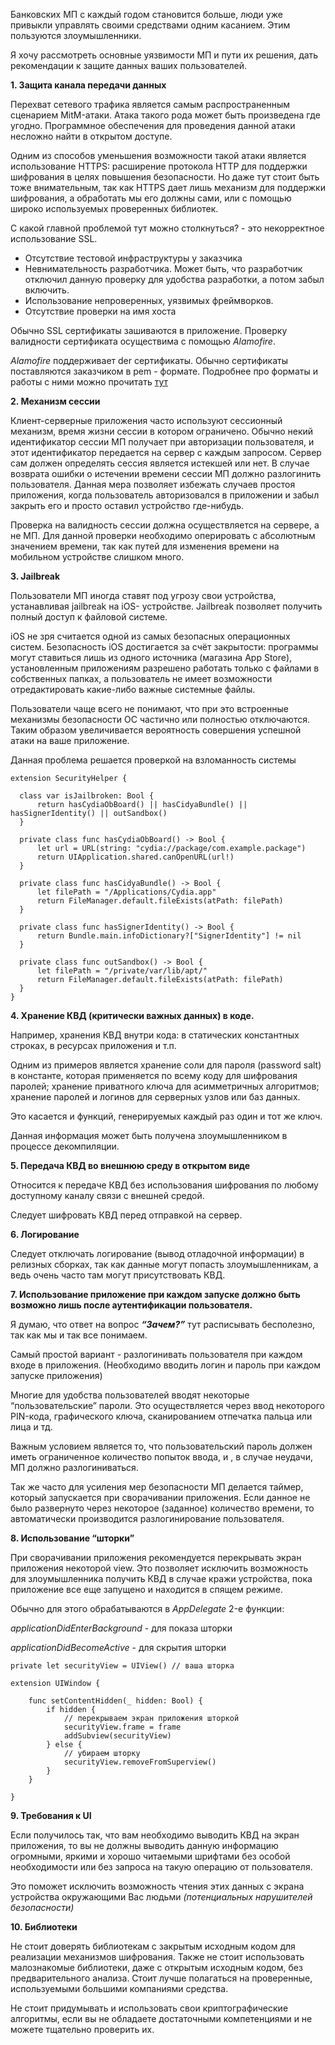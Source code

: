 Банковских МП с каждый годом становится больше, люди уже привыкли управлять своими средствами одним касанием. Этим пользуются злоумышленники.

Я хочу рассмотреть основные уязвимости МП и пути их решения, дать рекомендации к защите данных ваших пользователей.

**1.   Защита канала передачи данных**

Перехват сетевого трафика является самым распространенным сценарием MitM-атаки. Атака такого рода может быть произведена где угодно.
Программное обеспечения для проведения данной атаки несложно найти в открытом доступе.

Одним из способов уменьшения возможности такой атаки является использование HTTPS: расширение протокола HTTP для поддержки шифрования в целях повышения безопасности.
Но даже тут стоит быть тоже внимательным, так как HTTPS дает лишь механизм для поддержки шифрования, а обработать мы его должны сами, или с помощью широко используемых проверенных библиотек.

С какой главной проблемой тут можно столкнуться? - это некорректное использование SSL.
- Отсутствие тестовой инфраструктуры у заказчика
- Невнимательность разработчика. Может быть, что разработчик отключил данную проверку для удобства разработки, а потом забыл включить.
- Использование непроверенных, уязвимых фреймворков.
- Отсутствие проверки на имя хоста

Обычно SSL сертификаты зашиваются в приложение. Проверку валидности сертификата осуществима с помощью *Alamofire*.

*Alamofire* поддерживает der сертификаты. Обычно сертификаты поставляются заказчиком в pem - формате. Подробнее про форматы и работы с ними можно прочитать [тут](http://www.gtopia.org/blog/2010/02/der-vs-crt-vs-cer-vs-pem-certificates/)

**2. Механизм сессии**

Клиент-серверные приложения часто используют сессионный механизм, время жизни сессии в котором ограничено. Обычно некий идентификатор сессии МП получает при авторизации пользователя, и этот идентификатор передается на сервер с каждым запросом. Сервер сам должен определять сессия является истекшей или нет.
В случае возврата ошибки о истечении времени сессии МП должно разлогинить пользователя.
Данная мера позволяет избежать случаев простоя приложения, когда пользователь авторизовался в приложении и забыл закрыть его и просто оставил устройство где-нибудь.

Проверка на валидность сессии должна осуществляется на сервере, а не МП. Для данной проверки необходимо оперировать с абсолютным значением времени, так как путей для изменения времени на мобильном устройстве слишком много.

**3.  Jailbreak**

Пользователи МП иногда ставят под угрозу свои устройства, устанавливая jailbreak на iOS- устройстве. Jailbreak позволяет получить полный доступ к файловой системе.

iOS не зря считается одной из самых безопасных операционных систем. Безопасность iOS достигается за счёт закрытости: программы могут ставиться лишь из одного источника (магазина App Store), установленным приложениям разрешено работать только с файлами в собственных папках, а пользователь не имеет возможности отредактировать какие-либо важные системные файлы.

Пользователи чаще всего не понимают, что при это встроенные механизмы безопасности ОС частично или полностью отключаются. Таким образом увеличивается вероятность совершения успешной атаки на ваше приложение.

Данная проблема решается проверкой на взломанность системы
```
extension SecurityHelper {

  class var isJailbroken: Bool {
      return hasCydiaObBoard() || hasCidyaBundle() || hasSignerIdentity() || outSandbox()
  }

  private class func hasCydiaObBoard() -> Bool {
      let url = URL(string: "cydia://package/com.example.package")
      return UIApplication.shared.canOpenURL(url!)
  }

  private class func hasCidyaBundle() -> Bool {
      let filePath = "/Applications/Cydia.app"
      return FileManager.default.fileExists(atPath: filePath)
  }

  private class func hasSignerIdentity() -> Bool {
      return Bundle.main.infoDictionary?["SignerIdentity"] != nil
  }

  private class func outSandbox() -> Bool {
      let filePath = "/private/var/lib/apt/"
      return FileManager.default.fileExists(atPath: filePath)
  }
}

```

**4. Хранение КВД (критически важных данных) в коде.**

 Например, хранения КВД внутри кода: в статических константных строках, в ресурсах приложения и т.п.
 
 Одним из примеров является хранение соли для пароля (password salt) в константе, которая применяется по всему коду
 для шифрования паролей; хранение приватного ключа для асимметричных алгоритмов; хранение паролей и логинов для
 серверных узлов или баз данных. 
 
 Это касается и функций, генерируемых каждый раз один и тот же ключ.
 
 Данная информация может быть получена злоумышленником в процессе декомпиляции.
 
 **5. Передача КВД во внешнюю среду в открытом виде**
 
Относится к передаче КВД без использования шифрования по любому доступному каналу связи с внешней средой.

Следует шифровать КВД перед отправкой на сервер.

**6. Логирование**

Следует отключать логирование (вывод отладочной информации) в релизных сборках, так как данные могут попасть злоумышленникам, а ведь очень часто там могут присутствовать КВД.


**7. Использование приложение при каждом запуске должно быть возможно лишь после аутентификации пользователя.**

Я думаю, что ответ на вопрос ***“Зачем?”*** тут расписывать бесполезно, так как мы и так все понимаем.

Самый простой вариант - разлогинивать пользователя при каждом входе в приложения.
(Необходимо вводить логин и пароль при каждом запуске приложения)

Многие для удобства пользователей вводят некоторые “пользовательские” пароли.
Это осуществляется через ввод некоторого PIN-кода, графического ключа, сканированием отпечатка пальца или лица и тд. 

Важным условием является то, что пользовательский пароль должен иметь ограниченное количество попыток ввода, и , в случае неудачи, МП должно разлогиниваться.

Так же часто для усиления мер безопасности МП делается таймер, который запускается при сворачивании приложения. Если данное не было развернуто через некоторое (заданное) количество времени, то автоматически производится разлогинирование пользователя.


**8. Использование “шторки”**

При сворачивании приложения рекомендуется перекрывать экран приложения некоторой view.
Это позволяет исключить возможность для злоумышленника получить КВД в случае кражи устройства, пока приложение все еще запущено и находится в спящем режиме.

Обычно для этого обрабатываются в *AppDelegate* 2-е функции:

*applicationDidEnterBackground* - для показа шторки

*applicationDidBecomeActive* - для скрытия шторки

```
private let securityView = UIView() // ваша шторка

extension UIWindow {    

    func setContentHidden(_ hidden: Bool) {
        if hidden {
            // перекрываем экран приложения шторкой
            securityView.frame = frame
            addSubview(securityView)
        } else {
            // убираем шторку
            securityView.removeFromSuperview()
        }
    }

}
```

**9. Требования к UI**

Если получилось так, что вам необходимо выводить КВД на экран приложения, то вы не должны выводить данную информацию огромными, яркими и хорошо читаемыми шрифтами без особой необходимости или без запроса на такую операцию от пользователя.

Это поможет исключить возможность чтения этих данных с экрана устройства окружающими Вас людьми *(потенциальных нарушителей безопасности)*

**10. Библиотеки**

Не стоит доверять библиотекам с закрытым исходным кодом для реализации механизмов шифрования.
Также не стоит использовать малознакомые библиотеки, даже с открытым исходным кодом, без предварительного анализа. Стоит лучше полагаться на проверенные, используемыми большими компаниями средства.

Не стоит придумывать и использовать свои криптографические алгоритмы, если вы не обладаете достаточными компетенциями и не можете тщательно проверить их.




